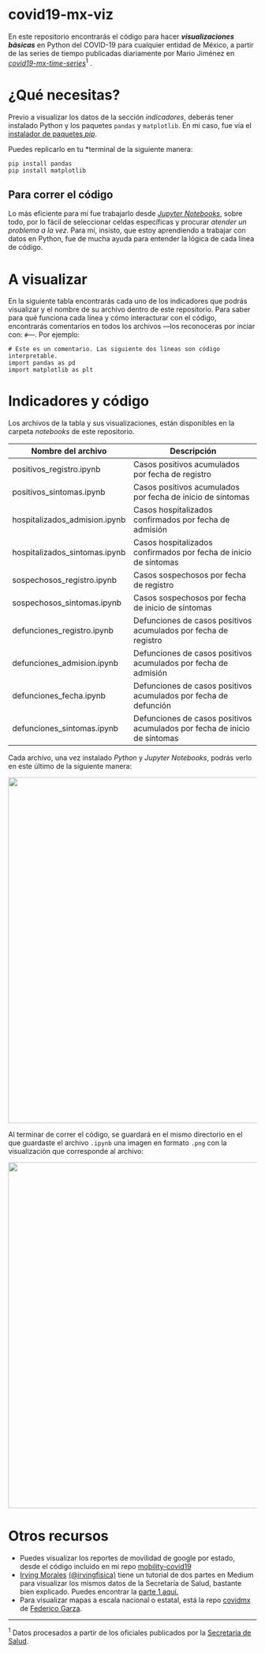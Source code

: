 # covid19-mx-viz
En este repositorio encontrarás el código para hacer  ***visualizaciones básicas*** en Python del COVID-19 para cualquier entidad de México, a partir de las series de tiempo publicadas diariamente por Mario Jiménez en [*covid19-mx-time-series*](https://github.com/mariorz/covid19-mx-time-series)<sup>1</sup>
.

# ¿Qué necesitas?
Previo a visualizar los datos de la sección *indicadores*, deberás tener instalado Python y los paquetes `pandas` y `matplotlib`. En mi caso, fue vía el [instalador de paquetes *pip*](https://pypi.org/project/pip/). 

Puedes replicarlo en tu *terminal de la siguiente manera:
````
pip install pandas
pip install matplotlib
``````
## Para correr el código
Lo más eficiente para mí fue trabajarlo desde [*Jupyter Notebooks*](https://jupyter.org), sobre todo, por lo fácil de seleccionar celdas específicas y procurar *atender un problema a la vez*. Para mí, insisto, que estoy aprendiendo a trabajar con datos en Python, fue de mucha ayuda para entender la lógica de cada linea de código. 

# A visualizar
 En la siguiente tabla encontrarás cada uno de los indicadores que podrás visualizar y el nombre de su archivo dentro de este repositorio. Para saber para qué funciona cada línea y cómo interacturar con el código,  encontrarás comentarios en todos los archivos —los reconoceras por inciar con: `#`—. Por ejemplo:

``````
# Este es un comentario. Las siguiente dos líneas son código interpretable.
import pandas as pd
import matplotlib as plt
``````

# Indicadores y código
Los archivos de la tabla y sus visualizaciones, están disponibles en la carpeta *notebooks* de este repositorio. 

| Nombre del archivo | Descripción |  
| ------------------------------------ | -------------------------------------------  |
| positivos_registro.ipynb | Casos positivos acumulados por fecha de registro | 
| positivos_sintomas.ipynb | Casos positivos acumulados por fecha de inicio de síntomas | 
| hospitalizados_admision.ipynb | Casos hospitalizados confirmados por fecha de admisión |
| hospitalizados_sintomas.ipynb | Casos hospitalizados confirmados por fecha de inicio de síntomas
| sospechosos_registro.ipynb | Casos sospechosos por fecha de registro |
| sospechosos_sintomas.ipynb | Casos sospechosos por fecha de inicio de síntomas |
| defunciones_registro.ipynb | Defunciones de casos positivos acumulados por fecha de registro | 
| defunciones_admision.ipynb | Defunciones de casos positivos acumulados  por fecha de admisión |
| defunciones_fecha.ipynb | Defunciones de casos positivos acumulados por fecha de defunción |
| defunciones_sintomas.ipynb | Defunciones de casos positivos acumulados por fecha de inicio de síntomas |

Cada archivo, una vez instalado *Python* y *Jupyter Notebooks*, podrás verlo en este último de la siguiente manera: 

<img src="https://i.imgur.com/jrMlYxa.png" width="700">

Al terminar de correr el código, se guardará en el mismo directorio en el que guardaste el archivo `.ipynb` una imagen en formato `.png` con la visualización que corresponde al archivo: 

<img src="https://i.imgur.com/uQnnu1l.png" width="700">

# Otros recursos
- Puedes visualizar los reportes de movilidad de google por estado, desde el código incluido en mi repo [mobility-covid19](https://github.com/jballesterosc/mobility-covid19)
- [Irving Morales](https://https://twitter.com/moaimx) [(@irvingfisica)](https://github.com/irvingfisica) tiene un tutorial de dos partes en Medium para visualizar los mismos datos de la Secretaría de Salud, bastante bien explicado. Puedes encontrar la [parte 1 aquí.](https://medium.com/@irvingmoralesagiss/analizando-datos-de-covid19-en-méxico-pt-1-e177d17b3591)
- Para visualizar mapas a escala nacional o estatal, está la repo [covidmx](https://github.com/FedericoGarza/covidmx) de [Federico Garza](https://twitter.com/fede_gr).

---------

<sup>1</sup> Datos procesados a partir de los oficiales publicados por la [Secretaría de Salud](https://www.gob.mx/salud/documentos/datos-abiertos-152127).
